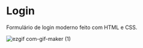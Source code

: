 # Login
 Formulário de login moderno feito com HTML e CSS.
 
 
![ezgif com-gif-maker (1)](https://user-images.githubusercontent.com/66601480/119558531-e2dfae80-bd77-11eb-8b87-e248a95944b8.gif)

